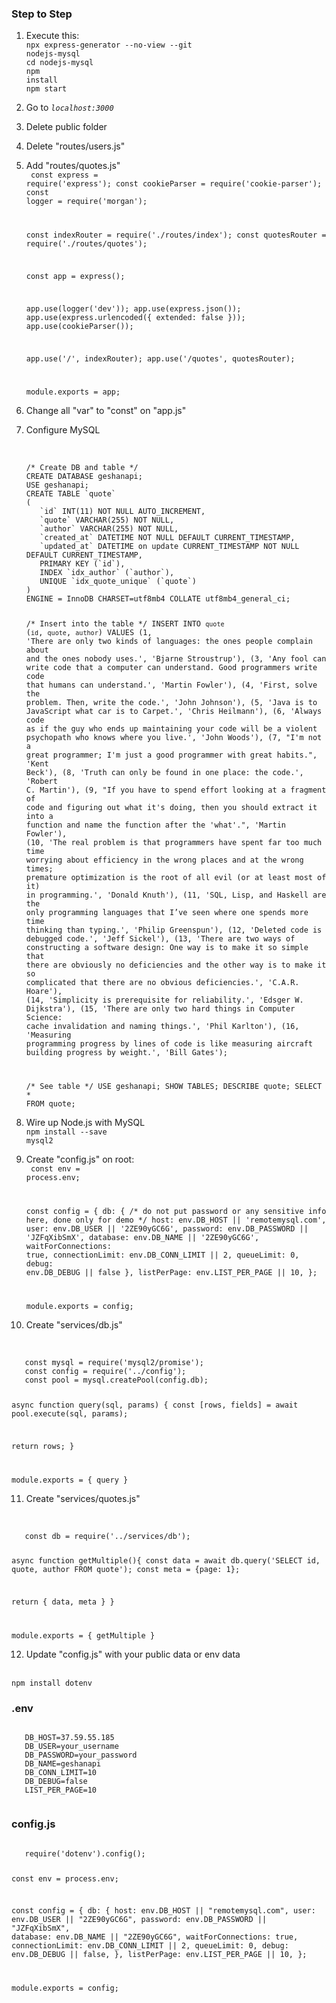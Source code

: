 ### Step to Step

1. Execute this:
   <br/>
   <code>npx express-generator --no-view --git nodejs-mysql</code>
   <br/>
   <code>cd nodejs-mysql</code>
   <br/>
   <code>npm install</code>
   <br/>
   <code>npm start</code>

2. Go to <code><i>localhost:3000</i></code>

3. Delete public folder

4. Delete "routes/users.js"

5. Add "routes/quotes.js"
   <br/>
   <code>
   const express = require('express');
   const cookieParser = require('cookie-parser');
   const logger = require('morgan');

    const indexRouter = require('./routes/index');
    const quotesRouter = require('./routes/quotes');

    const app = express();

    app.use(logger('dev'));
    app.use(express.json());
    app.use(express.urlencoded({ extended: false }));
    app.use(cookieParser());

    app.use('/', indexRouter);
    app.use('/quotes', quotesRouter);

    module.exports = app;
    </code>
   <br/>

6. Change all "var" to "const" on "app.js"

7. Configure MySQL

   <br/>
   <code>
   /* Create DB and table */
   CREATE DATABASE geshanapi;
   USE geshanapi;
   CREATE TABLE `quote`
   (
      `id` INT(11) NOT NULL AUTO_INCREMENT,
      `quote` VARCHAR(255) NOT NULL,
      `author` VARCHAR(255) NOT NULL,
      `created_at` DATETIME NOT NULL DEFAULT CURRENT_TIMESTAMP,
      `updated_at` DATETIME on update CURRENT_TIMESTAMP NOT NULL DEFAULT CURRENT_TIMESTAMP,
      PRIMARY KEY (`id`),
      INDEX `idx_author` (`author`),
      UNIQUE `idx_quote_unique` (`quote`)
   )
   ENGINE = InnoDB CHARSET=utf8mb4 COLLATE utf8mb4_general_ci;

   /* Insert into the table */
   INSERT INTO `quote` (`id`, `quote`, `author`) VALUES
   (1, 'There are only two kinds of languages: the ones people complain about and the ones nobody uses.', 'Bjarne Stroustrup'),
   (3, 'Any fool can write code that a computer can understand. Good programmers write code that humans can understand.', 'Martin Fowler'),
   (4, 'First, solve the problem. Then, write the code.', 'John Johnson'),
   (5, 'Java is to JavaScript what car is to Carpet.', 'Chris Heilmann'),
   (6, 'Always code as if the guy who ends up maintaining your code will be a violent psychopath who knows where you live.', 'John Woods'),
   (7, "I'm not a great programmer; I'm just a good programmer with great habits.", 'Kent Beck'),
   (8, 'Truth can only be found in one place: the code.', 'Robert C. Martin'),
   (9, "If you have to spend effort looking at a fragment of code and figuring out what it's doing, then you should extract it into a function and name the function after the 'what'.", 'Martin Fowler'),
   (10, 'The real problem is that programmers have spent far too much time worrying about efficiency in the wrong places and at the wrong times; premature optimization is the root of all evil (or at least most of it) in programming.', 'Donald Knuth'),
   (11, 'SQL, Lisp, and Haskell are the only programming languages that I’ve seen where one spends more time thinking than typing.', 'Philip Greenspun'),
   (12, 'Deleted code is debugged code.', 'Jeff Sickel'),
   (13, 'There are two ways of constructing a software design: One way is to make it so simple that there are obviously no deficiencies and the other way is to make it so complicated that there are no obvious deficiencies.', 'C.A.R. Hoare'),
   (14, 'Simplicity is prerequisite for reliability.', 'Edsger W. Dijkstra'),
   (15, 'There are only two hard things in Computer Science: cache invalidation and naming things.', 'Phil Karlton'),
   (16, 'Measuring programming progress by lines of code is like measuring aircraft building progress by weight.', 'Bill Gates');

   /* See table */
   USE geshanapi;
   SHOW TABLES;
   DESCRIBE quote;
   SELECT * FROM quote;
   </code>
   <br/>

8. Wire up Node.js with MySQL
   <br/>
   <code>npm install --save mysql2</code>
   <br/>

9. Create "config.js" on root:
   <br/>
   <code>
   const env = process.env;

   const config = {
   db: { /* do not put password or any sensitive info here, done only for demo */
      host: env.DB_HOST || 'remotemysql.com',
      user: env.DB_USER || '2ZE90yGC6G',
      password: env.DB_PASSWORD || 'JZFqXibSmX',
      database: env.DB_NAME || '2ZE90yGC6G',
      waitForConnections: true,
      connectionLimit: env.DB_CONN_LIMIT || 2,
      queueLimit: 0,
      debug: env.DB_DEBUG || false
   },
   listPerPage: env.LIST_PER_PAGE || 10,
   };
   
   module.exports = config;
   </code>
   <br/>

10. Create "services/db.js"
   <br/>
   <code>
   const mysql = require('mysql2/promise');
   const config = require('../config');
   const pool = mysql.createPool(config.db);

   async function query(sql, params) {
   const [rows, fields] = await pool.execute(sql, params);

   return rows;
   }

   module.exports = {
   query
   }
   </code>
   <br/>


11. Create "services/quotes.js"
   <br/>
   <code>
   const db = require('../services/db');

   async function getMultiple(){
   const data = await db.query('SELECT id, quote, author FROM quote');
   const meta = {page: 1};

   return {
      data,
      meta
   }
   }

   module.exports = {
   getMultiple
   }
   </code>
   <br/>

12. Update "config.js" with your public data or env data
   <br/>
   <code>npm install dotenv</code>
   <br/>

   ### .env
   <code>
   DB_HOST=37.59.55.185
   DB_USER=your_username
   DB_PASSWORD=your_password
   DB_NAME=geshanapi
   DB_CONN_LIMIT=10
   DB_DEBUG=false
   LIST_PER_PAGE=10
   </code>
   <br/>

   ### config.js
   <code>
   require('dotenv').config();

   const env = process.env;

   const config = {
   db: {
      host: env.DB_HOST || "remotemysql.com",
      user: env.DB_USER || "2ZE90yGC6G",
      password: env.DB_PASSWORD || "JZFqXibSmX",
      database: env.DB_NAME || "2ZE90yGC6G",
      waitForConnections: true,
      connectionLimit: env.DB_CONN_LIMIT || 2,
      queueLimit: 0,
      debug: env.DB_DEBUG || false,
   },
   listPerPage: env.LIST_PER_PAGE || 10,
   };

   module.exports = config;
   </code>
   <br/>
